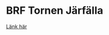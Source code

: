 # BRF Tornen Järfälla

[Länk här](https://robinjac.github.io/daily-sites/robinjac-brftornen/main/branch/)
